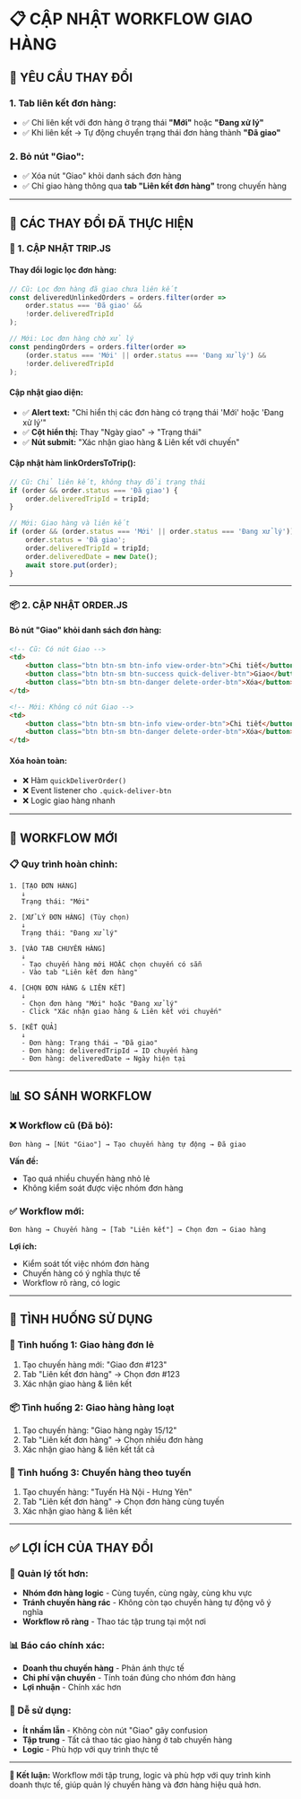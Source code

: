 # 📋 CẬP NHẬT WORKFLOW GIAO HÀNG

## 🎯 **YÊU CẦU THAY ĐỔI**

### **1. Tab liên kết đơn hàng:**
- ✅ Chỉ liên kết với đơn hàng ở trạng thái **"Mới"** hoặc **"Đang xử lý"**
- ✅ Khi liên kết → Tự động chuyển trạng thái đơn hàng thành **"Đã giao"**

### **2. Bỏ nút "Giao":**
- ✅ Xóa nút "Giao" khỏi danh sách đơn hàng
- ✅ Chỉ giao hàng thông qua **tab "Liên kết đơn hàng"** trong chuyến hàng

---

## 🔧 **CÁC THAY ĐỔI ĐÃ THỰC HIỆN**

### **🚛 1. CẬP NHẬT TRIP.JS**

#### **Thay đổi logic lọc đơn hàng:**
```javascript
// Cũ: Lọc đơn hàng đã giao chưa liên kết
const deliveredUnlinkedOrders = orders.filter(order =>
    order.status === 'Đã giao' &&
    !order.deliveredTripId
);

// Mới: Lọc đơn hàng chờ xử lý
const pendingOrders = orders.filter(order =>
    (order.status === 'Mới' || order.status === 'Đang xử lý') &&
    !order.deliveredTripId
);
```

#### **Cập nhật giao diện:**
- ✅ **Alert text:** "Chỉ hiển thị các đơn hàng có trạng thái 'Mới' hoặc 'Đang xử lý'"
- ✅ **Cột hiển thị:** Thay "Ngày giao" → "Trạng thái"
- ✅ **Nút submit:** "Xác nhận giao hàng & Liên kết với chuyến"

#### **Cập nhật hàm linkOrdersToTrip():**
```javascript
// Cũ: Chỉ liên kết, không thay đổi trạng thái
if (order && order.status === 'Đã giao') {
    order.deliveredTripId = tripId;
}

// Mới: Giao hàng và liên kết
if (order && (order.status === 'Mới' || order.status === 'Đang xử lý')) {
    order.status = 'Đã giao';
    order.deliveredTripId = tripId;
    order.deliveredDate = new Date();
    await store.put(order);
}
```

---

### **📦 2. CẬP NHẬT ORDER.JS**

#### **Bỏ nút "Giao" khỏi danh sách đơn hàng:**
```html
<!-- Cũ: Có nút Giao -->
<td>
    <button class="btn btn-sm btn-info view-order-btn">Chi tiết</button>
    <button class="btn btn-sm btn-success quick-deliver-btn">Giao</button>
    <button class="btn btn-sm btn-danger delete-order-btn">Xóa</button>
</td>

<!-- Mới: Không có nút Giao -->
<td>
    <button class="btn btn-sm btn-info view-order-btn">Chi tiết</button>
    <button class="btn btn-sm btn-danger delete-order-btn">Xóa</button>
</td>
```

#### **Xóa hoàn toàn:**
- ❌ Hàm `quickDeliverOrder()`
- ❌ Event listener cho `.quick-deliver-btn`
- ❌ Logic giao hàng nhanh

---

## 🎯 **WORKFLOW MỚI**

### **📋 Quy trình hoàn chỉnh:**

```
1. [TẠO ĐƠN HÀNG]
   ↓
   Trạng thái: "Mới"
   
2. [XỬ LÝ ĐƠN HÀNG] (Tùy chọn)
   ↓  
   Trạng thái: "Đang xử lý"
   
3. [VÀO TAB CHUYẾN HÀNG]
   ↓
   - Tạo chuyến hàng mới HOẶC chọn chuyến có sẵn
   - Vào tab "Liên kết đơn hàng"
   
4. [CHỌN ĐƠN HÀNG & LIÊN KẾT]
   ↓
   - Chọn đơn hàng "Mới" hoặc "Đang xử lý"
   - Click "Xác nhận giao hàng & Liên kết với chuyến"
   
5. [KẾT QUẢ]
   ↓
   - Đơn hàng: Trạng thái → "Đã giao"
   - Đơn hàng: deliveredTripId → ID chuyến hàng
   - Đơn hàng: deliveredDate → Ngày hiện tại
```

---

## 📊 **SO SÁNH WORKFLOW**

### **❌ Workflow cũ (Đã bỏ):**
```
Đơn hàng → [Nút "Giao"] → Tạo chuyến hàng tự động → Đã giao
```
**Vấn đề:** 
- Tạo quá nhiều chuyến hàng nhỏ lẻ
- Không kiểm soát được việc nhóm đơn hàng

### **✅ Workflow mới:**
```
Đơn hàng → Chuyến hàng → [Tab "Liên kết"] → Chọn đơn → Giao hàng
```
**Lợi ích:**
- Kiểm soát tốt việc nhóm đơn hàng
- Chuyến hàng có ý nghĩa thực tế
- Workflow rõ ràng, có logic

---

## 🎯 **TÌNH HUỐNG SỬ DỤNG**

### **🔄 Tình huống 1: Giao hàng đơn lẻ**
1. Tạo chuyến hàng mới: "Giao đơn #123"
2. Tab "Liên kết đơn hàng" → Chọn đơn #123
3. Xác nhận giao hàng & liên kết

### **📦 Tình huống 2: Giao hàng hàng loạt**
1. Tạo chuyến hàng: "Giao hàng ngày 15/12"  
2. Tab "Liên kết đơn hàng" → Chọn nhiều đơn hàng
3. Xác nhận giao hàng & liên kết tất cả

### **🚛 Tình huống 3: Chuyến hàng theo tuyến**
1. Tạo chuyến hàng: "Tuyến Hà Nội - Hưng Yên"
2. Tab "Liên kết đơn hàng" → Chọn đơn hàng cùng tuyến
3. Xác nhận giao hàng & liên kết

---

## ✅ **LỢI ÍCH CỦA THAY ĐỔI**

### **🎯 Quản lý tốt hơn:**
- **Nhóm đơn hàng logic** - Cùng tuyến, cùng ngày, cùng khu vực
- **Tránh chuyến hàng rác** - Không còn tạo chuyến hàng tự động vô ý nghĩa
- **Workflow rõ ràng** - Thao tác tập trung tại một nơi

### **📊 Báo cáo chính xác:**
- **Doanh thu chuyến hàng** - Phản ánh thực tế
- **Chi phí vận chuyển** - Tính toán đúng cho nhóm đơn hàng
- **Lợi nhuận** - Chính xác hơn

### **👥 Dễ sử dụng:**
- **Ít nhầm lẫn** - Không còn nút "Giao" gây confusion
- **Tập trung** - Tất cả thao tác giao hàng ở tab chuyến hàng
- **Logic** - Phù hợp với quy trình thực tế

---

**🎉 Kết luận:** Workflow mới tập trung, logic và phù hợp với quy trình kinh doanh thực tế, giúp quản lý chuyến hàng và đơn hàng hiệu quả hơn. 